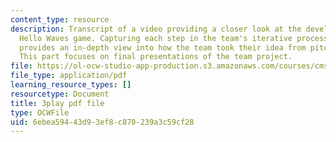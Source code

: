 ```yaml
---
content_type: resource
description: Transcript of a video providing a closer look at the development of the
  Hello Waves game. Capturing each step in the team's iterative process, the video
  provides an in-depth view into how the team took their idea from pitch to product.
  This part focuses on final presentations of the team project.
file: https://ol-ocw-studio-app-production.s3.amazonaws.com/courses/cms-611j-creating-video-games-fall-2014/6ebea59443d93ef8c870239a3c59cf28_lxpXowuUdKw.pdf
file_type: application/pdf
learning_resource_types: []
resourcetype: Document
title: 3play pdf file
type: OCWFile
uid: 6ebea594-43d9-3ef8-c870-239a3c59cf28
---
```

